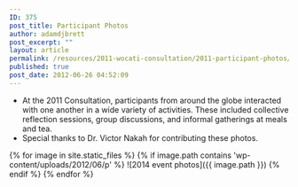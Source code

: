 ```yaml
---
ID: 375
post_title: Participant Photos
author: adamdjbrett
post_excerpt: ""
layout: article
permalink: /resources/2011-wocati-consultation/2011-participant-photos/
published: true
post_date: 2012-06-26 04:52:09
---
```

*   At the 2011 Consultation, participants from around the globe interacted with one another in a wide variety of activities. These included collective reflection sessions, group discussions, and informal gatherings at meals and tea.
*   Special thanks to Dr. Victor Nakah for contributing these photos.

{% for image in site.static_files %}
  {% if image.path contains 'wp-content/uploads/2012/06/p' %}
    ![2014 event photos]({{ image.path }})
  {% endif %}
{% endfor %}
